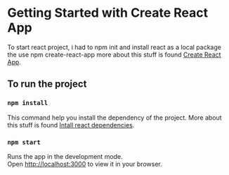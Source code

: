 # Getting Started with Create React App
To start react project, i had to npm init and install react as a local package the use npm create-react-app
more about this stuff is found  [Create React App](https://create-react-app.dev/docs/getting-started/#quick-start).

## To run the project
### `npm install`
This command help you install the dependency of the project.
More about this stuff is found  [Intall react dependencies](https://www.pluralsight.com/guides/add-a-dependency-to-react-in-package.json-for-a-react-component).


### `npm start`

Runs the app in the development mode.\
Open [http://localhost:3000](http://localhost:3000) to view it in your browser.
